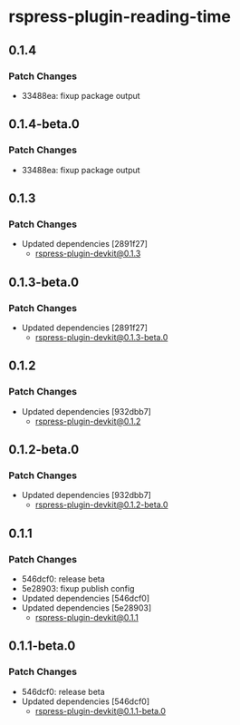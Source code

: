 # rspress-plugin-reading-time

## 0.1.4

### Patch Changes

- 33488ea: fixup package output

## 0.1.4-beta.0

### Patch Changes

- 33488ea: fixup package output

## 0.1.3

### Patch Changes

- Updated dependencies [2891f27]
  - rspress-plugin-devkit@0.1.3

## 0.1.3-beta.0

### Patch Changes

- Updated dependencies [2891f27]
  - rspress-plugin-devkit@0.1.3-beta.0

## 0.1.2

### Patch Changes

- Updated dependencies [932dbb7]
  - rspress-plugin-devkit@0.1.2

## 0.1.2-beta.0

### Patch Changes

- Updated dependencies [932dbb7]
  - rspress-plugin-devkit@0.1.2-beta.0

## 0.1.1

### Patch Changes

- 546dcf0: release beta
- 5e28903: fixup publish config
- Updated dependencies [546dcf0]
- Updated dependencies [5e28903]
  - rspress-plugin-devkit@0.1.1

## 0.1.1-beta.0

### Patch Changes

- 546dcf0: release beta
- Updated dependencies [546dcf0]
  - rspress-plugin-devkit@0.1.1-beta.0
